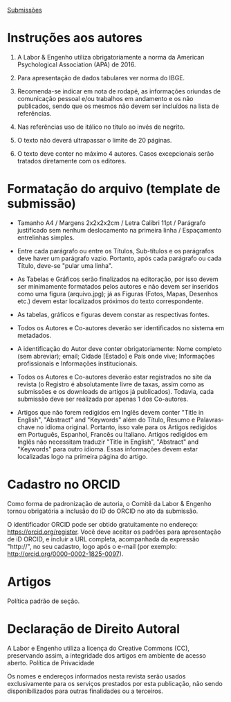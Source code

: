 [Submissões](https://periodicos.sbu.unicamp.br/ojs/index.php/labore/about/submissions)

# Instruções aos autores #

1. A Labor & Engenho utiliza obrigatoriamente a norma da American
   Psychological Association (APA) de 2016.

2. Para apresentação de dados tabulares ver norma do IBGE.

3. Recomenda-se indicar em nota de rodapé, as informações oriundas de
   comunicação pessoal e/ou trabalhos em andamento e os não publicados,
   sendo que os mesmos não devem ser incluídos na lista de referências.

4. Nas referências uso de itálico no título ao invés de negrito.

5. O texto não deverá ultrapassar o limite de 20 páginas. 

6. O texto deve conter no máximo 4 autores. Casos excepcionais serão
   tratados diretamente com os editores.

# Formatação do arquivo (template de submissão) #

- Tamanho A4 / Margens 2x2x2x2cm / Letra Calibri 11pt / Parágrafo
  justificado sem nenhum deslocamento na primeira linha / Espaçamento
  entrelinhas simples.

- Entre cada parágrafo ou entre os Títulos, Sub-títulos e os parágrafos
  deve haver um parágrafo vazio. Portanto, após cada parágrafo ou cada
  Título, deve-se "pular uma linha".

- As Tabelas e Gráficos serão finalizados na editoração, por isso devem
  ser minimamente formatados pelos autores e não devem ser inseridos
  como uma figura (arquivo.jpg); já as Figuras (Fotos, Mapas, Desenhos
  etc.) devem estar localizados próximos do texto correspondente.

- As tabelas, gráficos e figuras devem constar as respectivas fontes.

- Todos os Autores e Co-autores deverão ser identificados no sistema em
  metadados.

- A identificação do Autor deve conter obrigatoriamente: Nome completo
  (sem abreviar); email; Cidade [Estado] e País onde vive; Informações
  profissionais e Informações institucionais.

- Todos os Autores e Co-autores deverão estar registrados no site da
  revista (o Registro é absolutamente livre de taxas, assim como as
  submissões e os downloads de artigos já publicados). Todavia, cada
  submissão deve ser realizada por apenas 1 dos Co-autores.

- Artigos que não forem redigidos em Inglês devem conter "Title in
  English", "Abstract" and "Keywords" além do Título, Resumo e
  Palavras-chave no idioma original. Portanto, isso vale para os Artigos
  redigidos em Português, Espanhol, Francês ou Italiano. Artigos
  redigidos em Inglês não necessitam traduzir "Title in English",
  "Abstract" and "Keywords" para outro idioma. Essas informações devem
  estar localizadas logo na primeira página do artigo.

# Cadastro no ORCID #

Como forma de padronização de autoria, o Comitê da Labor & Engenho
tornou obrigatória a inclusão do iD do ORCID no ato da  submissão.

O identificador ORCID pode ser obtido gratuitamente no endereço:
https://orcid.org/register. Você deve aceitar os padrões para
apresentação de iD ORCID, e incluir a URL completa, acompanhada da
expressão "http://", no seu cadastro, logo após o e-mail (por exemplo:
http://orcid.org/0000-0002-1825-0097).

# Artigos #

Política padrão de seção.

# Declaração de Direito Autoral #

A Labor e Engenho utiliza a licença do Creative Commons (CC),
preservando assim, a integridade dos artigos em ambiente de acesso
aberto. Política de Privacidade

Os nomes e endereços informados nesta revista serão usados
exclusivamente para os serviços prestados por esta publicação, não sendo
disponibilizados para outras finalidades ou a terceiros.

